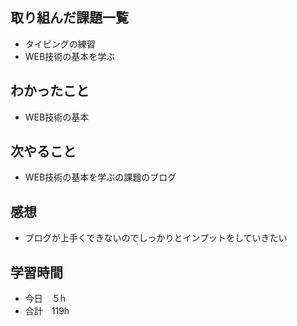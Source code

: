 ## 取り組んだ課題一覧
- タイピングの練習
- WEB技術の基本を学ぶ
## わかったこと
- WEB技術の基本
## 次やること
-  WEB技術の基本を学ぶの課題のブログ
## 感想
-  ブログが上手くできないのでしっかりとインプットをしていきたい
## 学習時間
- 今日　５h
- 合計　119h
